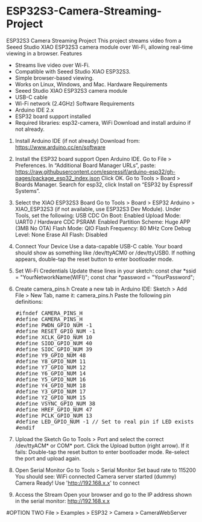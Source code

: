 # ESP32S3-Camera-Streaming-Project
ESP32S3 Camera Streaming Project
This project streams video from a Seeed Studio XIAO ESP32S3 camera module over Wi-Fi, allowing real-time viewing in a browser.
Features
- Streams live video over Wi-Fi.
- Compatible with Seeed Studio XIAO ESP32S3.
- Simple browser-based viewing.
- Works on Linux, Windows, and Mac.
Hardware Requirements
- Seeed Studio XIAO ESP32S3 camera module
- USB-C cable
- Wi-Fi network (2.4GHz)
Software Requirements
- Arduino IDE 2.x
- ESP32 board support installed
- Required libraries: esp32-camera, WiFi
Download and install arduino if not already.
1. Install Arduino IDE (if not already)
   Download from: https://www.arduino.cc/en/software
2. Install the ESP32 board support
    Open Arduino IDE.
    Go to File > Preferences.
    In “Additional Board Manager URLs”, paste:
https://raw.githubusercontent.com/espressif/arduino-esp32/gh-pages/package_esp32_index.json
Click OK.
Go to Tools > Board > Boards Manager.
Search for esp32, click Install on “ESP32 by Espressif Systems”.
3. Select the XIAO ESP32S3 Board
    Go to Tools > Board > ESP32 Arduino > XIAO_ESP32S3 (if not available, use ESP32S3 Dev Module).
    Under Tools, set the following:
        USB CDC On Boot: Enabled
        Upload Mode: UART0 / Hardware CDC
        PSRAM: Enabled
        Partition Scheme: Huge APP (3MB No OTA)
        Flash Mode: QIO
        Flash Frequency: 80 MHz
        Core Debug Level: None
        Erase All Flash: Disabled
4. Connect Your Device
    Use a data-capable USB-C cable.
    Your board should show as something like /dev/ttyACM0 or /dev/ttyUSB0.
If nothing appears, double-tap the reset button to enter bootloader mode.
5. Set Wi-Fi Credentials
Update these lines in your sketch:
const char *ssid = "YourNetworkName(WIFI)";
const char *password = "YourPassword";

6. Create camera_pins.h
Create a new tab in Arduino IDE:
Sketch > Add File > New Tab, name it: camera_pins.h
Paste the following pin definitions:

<pre>
   #ifndef CAMERA_PINS_H 
   #define CAMERA_PINS_H 
   #define PWDN_GPIO_NUM -1 
   #define RESET_GPIO_NUM -1 
   #define XCLK_GPIO_NUM 10 
   #define SIOD_GPIO_NUM 40 
   #define SIOC_GPIO_NUM 39 
   #define Y9_GPIO_NUM 48 
   #define Y8_GPIO_NUM 11 
   #define Y7_GPIO_NUM 12 
   #define Y6_GPIO_NUM 14 
   #define Y5_GPIO_NUM 16 
   #define Y4_GPIO_NUM 18 
   #define Y3_GPIO_NUM 17 
   #define Y2_GPIO_NUM 15 
   #define VSYNC_GPIO_NUM 38 
   #define HREF_GPIO_NUM 47 
   #define PCLK_GPIO_NUM 13 
   #define LED_GPIO_NUM -1 // Set to real pin if LED exists eg 21 
   #endif  </pre>

7. Upload the Sketch
    Go to Tools > Port and select the correct /dev/ttyACM* or COM* port.
    Click the Upload button (right arrow).
If it fails:
    Double-tap the reset button to enter bootloader mode.
    Re-select the port and upload again.
   
 8. Open Serial Monitor
    Go to Tools > Serial Monitor
    Set baud rate to 115200
    You should see:
    WiFi connected
    Camera server started (dummy)
    Camera Ready! Use 'http://192.168.x.x' to connect
9. Access the Stream
Open your browser and go to the IP address shown in the serial monitor:
http://192.168.x.x

#OPTION TWO
File > Examples > ESP32 > Camera > CameraWebServer
